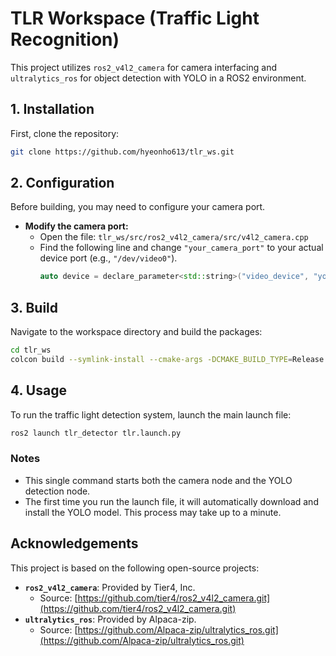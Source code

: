 # TLR Workspace (Traffic Light Recognition)

This project utilizes `ros2_v4l2_camera` for camera interfacing and `ultralytics_ros` for object detection with YOLO in a ROS2 environment.

## 1. Installation

First, clone the repository:
```bash
git clone https://github.com/hyeonho613/tlr_ws.git
```

## 2. Configuration

Before building, you may need to configure your camera port.

- **Modify the camera port:**
  - Open the file: `tlr_ws/src/ros2_v4l2_camera/src/v4l2_camera.cpp`
  - Find the following line and change `"your_camera_port"` to your actual device port (e.g., `"/dev/video0"`).
    ```cpp
    auto device = declare_parameter<std::string>("video_device", "your_camera_port", device_descriptor);
    ```

## 3. Build

Navigate to the workspace directory and build the packages:
```bash
cd tlr_ws
colcon build --symlink-install --cmake-args -DCMAKE_BUILD_TYPE=Release
```

## 4. Usage

To run the traffic light detection system, launch the main launch file:
```bash
ros2 launch tlr_detector tlr.launch.py
```

### Notes
- This single command starts both the camera node and the YOLO detection node.
- The first time you run the launch file, it will automatically download and install the YOLO model. This process may take up to a minute.

## Acknowledgements

This project is based on the following open-source projects:

- **`ros2_v4l2_camera`**: Provided by Tier4, Inc.
  - Source: [https://github.com/tier4/ros2_v4l2_camera.git](https://github.com/tier4/ros2_v4l2_camera.git)
- **`ultralytics_ros`**: Provided by Alpaca-zip.
  - Source: [https://github.com/Alpaca-zip/ultralytics_ros.git](https://github.com/Alpaca-zip/ultralytics_ros.git)
